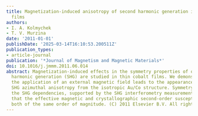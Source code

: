 ```yaml
---
title: Magnetization-induced anisotropy of second harmonic generation in thin cobalt
  films
authors:
- I. A. Kolmychek
- T. V. Murzina
date: '2011-01-01'
publishDate: '2025-03-14T16:10:53.200511Z'
publication_types:
- article-journal
publication: '*Journal of Magnetism and Magnetic Materials*'
doi: 10.1016/j.jmmm.2011.06.014
abstract: Magnetization-induced effects in the symmetry properties of optical second
  harmonic generation (SHG) are studied in thin cobalt films. We demonstrate that
  the application of an external magnetic field leads to the appearance of a strong
  SHG azimuthal anisotropy from the isotropic Au/Co structure. Symmetry analysis of
  the SHG dependencies, supported by the SHG interferometry measurements, indicates
  that the effective magnetic and crystallographic second-order susceptibilities are
  both of the same order of magnitude. (C) 2011 Elsevier B.V. All rights reserved.
---
```

